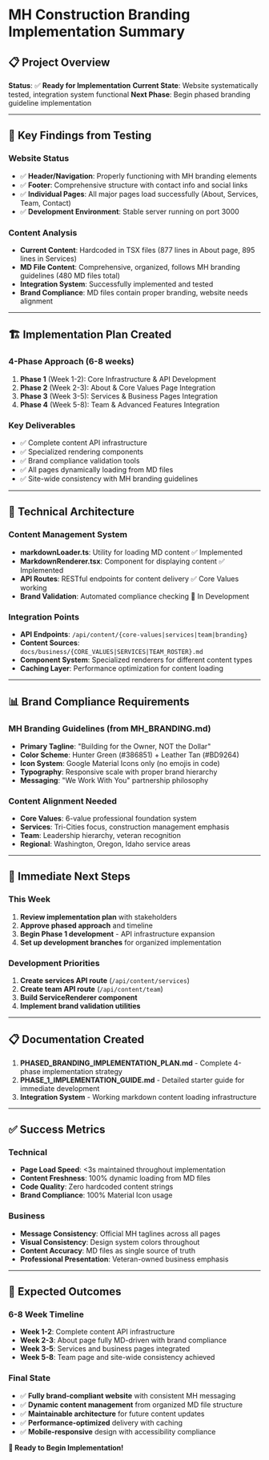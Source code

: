 # MH Construction Branding Implementation Summary

## 📋 **Project Overview**

**Status**: ✅ **Ready for Implementation**
**Current State**: Website systematically tested, integration system functional
**Next Phase**: Begin phased branding guideline implementation

---

## 🎯 **Key Findings from Testing**

### **Website Status**

- ✅ **Header/Navigation**: Properly functioning with MH branding elements
- ✅ **Footer**: Comprehensive structure with contact info and social links
- ✅ **Individual Pages**: All major pages load successfully (About, Services,
  Team, Contact)
- ✅ **Development Environment**: Stable server running on port 3000

### **Content Analysis**

- **Current Content**: Hardcoded in TSX files (877 lines in About page,
  895 lines in Services)
- **MD File Content**: Comprehensive, organized, follows MH branding
  guidelines (480 MD files total)
- **Integration System**: Successfully implemented and tested
- **Brand Compliance**: MD files contain proper branding, website needs alignment

---

## 🏗️ **Implementation Plan Created**

### **4-Phase Approach (6-8 weeks)**

1. **Phase 1** (Week 1-2): Core Infrastructure & API Development
2. **Phase 2** (Week 2-3): About & Core Values Page Integration
3. **Phase 3** (Week 3-5): Services & Business Pages Integration
4. **Phase 4** (Week 5-8): Team & Advanced Features Integration

### **Key Deliverables**

- ✅ Complete content API infrastructure
- ✅ Specialized rendering components
- ✅ Brand compliance validation tools
- ✅ All pages dynamically loading from MD files
- ✅ Site-wide consistency with MH branding guidelines

---

## 🔧 **Technical Architecture**

### **Content Management System**

- **markdownLoader.ts**: Utility for loading MD content ✅ Implemented
- **MarkdownRenderer.tsx**: Component for displaying content ✅ Implemented
- **API Routes**: RESTful endpoints for content delivery ✅ Core Values working
- **Brand Validation**: Automated compliance checking 🔄 In Development

### **Integration Points**

- **API Endpoints**: `/api/content/{core-values|services|team|branding}`
- **Content Sources**: `docs/business/{CORE_VALUES|SERVICES|TEAM_ROSTER}.md`
- **Component System**: Specialized renderers for different content types
- **Caching Layer**: Performance optimization for content loading

---

## 📊 **Brand Compliance Requirements**

### **MH Branding Guidelines** (from MH_BRANDING.md)

- **Primary Tagline**: "Building for the Owner, NOT the Dollar"
- **Color Scheme**: Hunter Green (#386851) + Leather Tan (#BD9264)
- **Icon System**: Google Material Icons only (no emojis in code)
- **Typography**: Responsive scale with proper brand hierarchy
- **Messaging**: "We Work With You" partnership philosophy

### **Content Alignment Needed**

- **Core Values**: 6-value professional foundation system
- **Services**: Tri-Cities focus, construction management emphasis
- **Team**: Leadership hierarchy, veteran recognition
- **Regional**: Washington, Oregon, Idaho service areas

---

## 🚀 **Immediate Next Steps**

### **This Week**

1. **Review implementation plan** with stakeholders
2. **Approve phased approach** and timeline
3. **Begin Phase 1 development** - API infrastructure expansion
4. **Set up development branches** for organized implementation

### **Development Priorities**

1. **Create services API route** (`/api/content/services`)
2. **Create team API route** (`/api/content/team`)
3. **Build ServiceRenderer component**
4. **Implement brand validation utilities**

---

## 📋 **Documentation Created**

1. **PHASED_BRANDING_IMPLEMENTATION_PLAN.md** - Complete 4-phase implementation strategy
2. **PHASE_1_IMPLEMENTATION_GUIDE.md** - Detailed starter guide for immediate development
3. **Integration System** - Working markdown content loading infrastructure

---

## ✅ **Success Metrics**

### **Technical**

- **Page Load Speed**: <3s maintained throughout implementation
- **Content Freshness**: 100% dynamic loading from MD files
- **Code Quality**: Zero hardcoded content strings
- **Brand Compliance**: 100% Material Icon usage

### **Business**

- **Message Consistency**: Official MH taglines across all pages
- **Visual Consistency**: Design system colors throughout
- **Content Accuracy**: MD files as single source of truth
- **Professional Presentation**: Veteran-owned business emphasis

---

## 🎯 **Expected Outcomes**

### **6-8 Week Timeline**

- **Week 1-2**: Complete content API infrastructure
- **Week 2-3**: About page fully MD-driven with brand compliance
- **Week 3-5**: Services and business pages integrated
- **Week 5-8**: Team page and site-wide consistency achieved

### **Final State**

- ✅ **Fully brand-compliant website** with consistent MH messaging
- ✅ **Dynamic content management** from organized MD file structure
- ✅ **Maintainable architecture** for future content updates
- ✅ **Performance-optimized** delivery with caching
- ✅ **Mobile-responsive** design with accessibility compliance

**🎉 Ready to Begin Implementation!**
